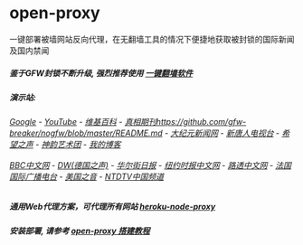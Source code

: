 # open-proxy
一键部署被墙网站反向代理，在无翻墙工具的情况下便捷地获取被封锁的国际新闻及国内禁闻

##### 鉴于GFW封锁不断升级, 强烈推荐使用 [一键翻墙软件](https://github.com/gfw-breaker/nogfw/blob/master/README.md)

#####  演示站:
######  [Google](https://hidden-mesa-45076.herokuapp.com/proxy/https://www.google.com/search?q=425事件) - [YouTube](https://git.io/vxNPj) - [维基百科](https://hidden-mesa-45076.herokuapp.com/proxy/https://zh.wikipedia.org/wiki/喬高-麥塔斯調查報告) - [真相期刊https://github.com/gfw-breaker/nogfw/blob/master/README.md](https://hidden-mesa-45076.herokuapp.com/proxy/http://qikan.minghui.org/display.aspx?category_id=3&zhuanti_id=2) - [大纪元新闻网](https://hidden-mesa-45076.herokuapp.com/proxy/http://www.epochtimes.com/) - [新唐人电视台](https://hidden-mesa-45076.herokuapp.com/proxy/http://www.ntdtv.com/) - [希望之声](https://hidden-mesa-45076.herokuapp.com/proxy/http://soundofhope.org/) - [神韵艺术团](https://hidden-mesa-45076.herokuapp.com/proxy/http://www.ntdtv.com/xtr/gb/prog673.html) - [我的博客](https://hidden-mesa-45076.herokuapp.com/proxy/http://truth.atspace.eu/)<br/> <br/> [BBC中文网](https://hidden-mesa-45076.herokuapp.com/proxy/http://www.bbc.com/zhongwen/simp) - [DW(德国之声)](https://hidden-mesa-45076.herokuapp.com/proxy/http://www.dw.com/zh/在线报导/s-9058?&zhongwen=simp) - [华尔街日报](https://hidden-mesa-45076.herokuapp.com/proxy/https://cn.wsj.com/zh-hans) - [纽约时报中文网](https://hidden-mesa-45076.herokuapp.com/proxy/https://cn.nytimes.com/) - [路透中文网](https://hidden-mesa-45076.herokuapp.com/proxy/https://cn.reuters.com/) - [法国国际广播电台](https://hidden-mesa-45076.herokuapp.com/proxy/http://cn.rfi.fr/) - [美国之音](https://hidden-mesa-45076.herokuapp.com/proxy/https://www.voachinese.com/) - [NTDTV中国频道](https://git.io/vxShq)

##### 通用Web代理方案，可代理所有网站 [heroku-node-proxy](https://github.com/gfw-breaker/heroku-node-proxy#--end--) 

##### 安装部署, 请参考 [open-proxy 搭建教程](https://github.com/gfw-breaker/open-proxy/wiki#open-proxy-%E6%90%AD%E5%BB%BA%E6%95%99%E7%A8%8B)

